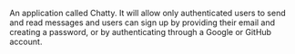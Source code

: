 An application called Chatty. It will allow only authenticated users to send and read messages and users can sign up by providing their email and creating a password, or by authenticating through a Google or GitHub account.
